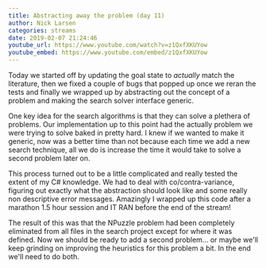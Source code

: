 ```yaml
---
title: Abstracting away the problem (day 11)
author: Nick Larsen
categories: streams
date: 2019-02-07 21:24:46
youtube_url: https://www.youtube.com/watch?v=z1QxfXKUYow
youtube_embed: https://www.youtube.com/embed/z1QxfXKUYow
---
```


Today we started off by updating the goal state to _actually_ match the literature, then we fixed a couple of bugs that popped up once we reran the tests and finally we wrapped up by abstracting out the concept of a problem and making the search solver interface generic.

One key idea for the search algorithms is that they can solve a plethera of problems.  Our implementation up to this point had the actually problem we were trying to solve baked in pretty hard.  I knew if we wanted to make it generic, now was a better time than not because each time we add a new search technique, all we do is increase the time it would take to solve a second problem later on.

This process turned out to be a little complicated and really tested the extent of my C# knowledge.  We had to deal with co/contra-variance, figuring out exactly what the abstraction should look like and some really non descriptive error messages.  Amazingly I wrapped up this code after a marathon 1.5 hour session and IT RAN before the end of the stream!

The result of this was that the NPuzzle problem had been completely eliminated from all files in the search project except for where it was defined.  Now we should be ready to add a second problem... or maybe we'll keep grinding on improving the heuristics for this problem a bit.  In the end we'll need to do both.